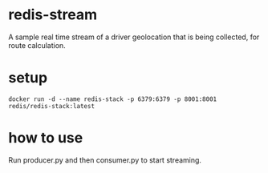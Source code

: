 # redis-stream
A sample real time stream of a driver geolocation that is being collected, for route calculation.

# setup
``docker run -d --name redis-stack -p 6379:6379 -p 8001:8001 redis/redis-stack:latest``

# how to use
Run producer.py and then consumer.py to start streaming.